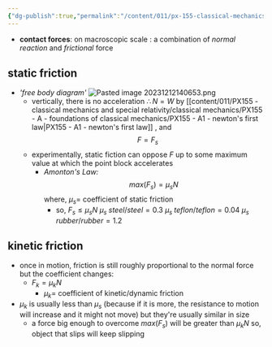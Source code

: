 ```yaml
---
{"dg-publish":true,"permalink":"/content/011/px-155-classical-mechanics-and-special-relativity/classical-mechanics/px-155-a-foundations-of-classical-mechanics/px-155-a5-static-and-dynamic-friction/","created":"2024-10-01T18:27:09.475+01:00","updated":"2024-11-26T19:53:58.948+00:00"}
---
```


- **contact forces**: on macroscopic scale : a combination of *normal reaction* and *frictional* force
## static friction
 - *'free body diagram'* ![Pasted image 20231212140653.png](/img/user/pics/Pasted%20image%2020231212140653.png)
	 - vertically, there is no acceleration $\therefore N = W$ by [[content/011/PX155 - classical mechanics and special relativity/classical mechanics/PX155 - A - foundations of classical mechanics/PX155 - A1 - newton's first law\|PX155 - A1 - newton's first law]] ,  and
$$F=F_s$$
	- experimentally, static fiction can oppose $F$ up to some maximum value at which the point block accelerates
		- *Amonton's Law:*
$$max(F_s)=\mu _s N$$
				where, $\mu _s=$ coefficient of static friction
			- so, $F_s\leq \mu _s N$
				 $\mu _s \;steel/steel= 0.3$
				 $\mu _s \;teflon/teflon= 0.04$
				 $\mu _s \;rubber/rubber= 1.2$
## kinetic friction
- once in motion, friction is still roughly proportional to the normal force but the coefficient changes:
	- $F_k=\mu _k N$
		- $\mu _k=$ coefficient of kinetic/dynamic friction
- $\mu _k$ is usually less than $\mu _s$ (because if it is more, the resistance to motion will increase and it might not move) but they're usually similar in size
	- a force big enough to overcome $max(F_s)$ will be greater than $\mu _{k}N$ so, object that slips will keep slipping
